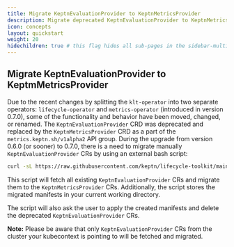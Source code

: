 ```yaml
---
title: Migrate KeptnEvaluationProvider to KeptnMetricsProvider
description: Migrate deprecated KeptnEvaluationProvider to KeptnMetricsProvider.
icon: concepts
layout: quickstart
weight: 20
hidechildren: true # this flag hides all sub-pages in the sidebar-multicard.html
---
```


## Migrate KeptnEvaluationProvider to KeptmMetricsProvider

Due to the recent changes by splitting the `klt-operator` into two separate operators: `lifecycle-operator` and
`metrics-operator` (introduced in version 0.7.0), some of the functionality and behavior have been moved,
changed, or renamed. The `KeptnEvaluationProvider` CRD was deprecated and replaced by the `KeptnMetricsProvider`
CRD as a part of the `metrics.keptn.sh/v1alpha2` API group. During the upgrade from version 0.6.0 (or sooner)
to 0.7.0, there is a need to migrate manually `KeptnEvaluationProvider` CRs by using an external bash script:

```sh
curl -sL https://raw.githubusercontent.com/keptn/lifecycle-toolkit/main/.github/scripts/keptnevaluationprovider_migrator.sh | bash
```

This script will fetch all existing `KeptnEvaluationProvider` CRs and migrate them to the `KeptnMetricsProvider` CRs.
Additionally, the script stores the migrated manifests in your current working directory.

The script will also ask the user to apply the created manifests and delete the deprecated
`KeptnEvaluationProvider` CRs.

**Note:** Please be aware that only `KeptnEvaluationProvider` CRs from the cluster your kubecontext is pointing
to will be fetched and migrated.

